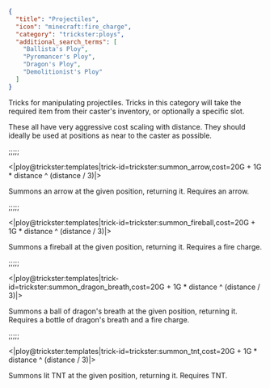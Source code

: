 ```json
{
  "title": "Projectiles",
  "icon": "minecraft:fire_charge",
  "category": "trickster:ploys",
  "additional_search_terms": [
    "Ballista's Ploy",
    "Pyromancer's Ploy",
    "Dragon's Ploy",
    "Demolitionist's Ploy"
  ]
}
```

Tricks for manipulating projectiles. Tricks in this category will take the required item from their caster's inventory, 
or optionally a specific slot.


These all have very aggressive cost scaling with distance.
They should ideally be used at positions as near to the caster as possible.

;;;;;

<|ploy@trickster:templates|trick-id=trickster:summon_arrow,cost=20G + 1G * distance ^ (distance / 3)|>

Summons an arrow at the given position, returning it. 
Requires an arrow.

;;;;;

<|ploy@trickster:templates|trick-id=trickster:summon_fireball,cost=20G + 1G * distance ^ (distance / 3)|>

Summons a fireball at the given position, returning it. 
Requires a fire charge.

;;;;;

<|ploy@trickster:templates|trick-id=trickster:summon_dragon_breath,cost=20G + 1G * distance ^ (distance / 3)|>

Summons a ball of dragon's breath at the given position, returning it. 
Requires a bottle of dragon's breath and a fire charge.

;;;;;

<|ploy@trickster:templates|trick-id=trickster:summon_tnt,cost=20G + 1G * distance ^ (distance / 3)|>

Summons lit TNT at the given position, returning it.
Requires TNT.
